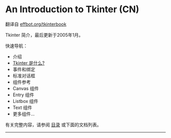 # An Introduction to Tkinter (CN) #
翻译自 [effbot.org/tkinterbook](http://effbot.org/tkinterbook/)

Tkinter 简介，最后更新于2005年1月。

快速导航：

- 介绍
 - [Tkinter 是什么?](whats-tkinter.md)
 - 事件和绑定
 - 标准对话框
- 组件参考
 - Canvas 组件
 - Entry 组件
 - Listbox 组件
 - Text 组件
 - 更多组件…


有关完整内容，请参阅 [目录](index.md) 或下面的文档列表。

----------
